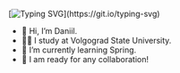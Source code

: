 [![Typing SVG](https://readme-typing-svg.demolab.com?font=Fira+Code&pause=1000&color=F7920C&center=true&vCenter=true&multiline=true&repeat=false&width=435&lines=Java+backend+developer.)](https://git.io/typing-svg)
- 👋 Hi, I’m Daniil.
- 👨‍🎓 I study at Volgograd State University.
- 🌱 I’m currently learning Spring.
- 🚀 I am ready for any collaboration!

<!---
DanyaBe1/DanyaBe1 is a ✨ special ✨ repository because its `README.md` (this file) appears on your GitHub profile.
You can click the Preview link to take a look at your changes.
--->

